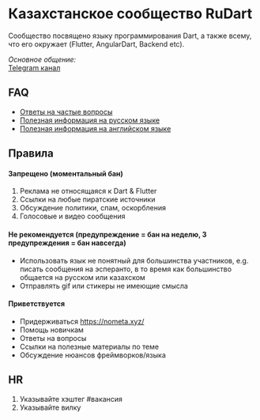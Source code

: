 
# Казахстанское сообщество RuDart

Сообщество посвящено языку программирования Dart, а также всему, что его окружает (Flutter, AngularDart, Backend etc).

_Основное общение:_  
[Telegram канал](https://t.me/dart_kz)    

## [](https://github.com/dart-kz/community#faq)FAQ

 - [Ответы на частые вопросы](https://github.com/rudart/community/blob/master/faq.md)
 - [Полезная информация на русском языке](https://github.com/rudart/community/blob/master/ru_resources.md)
 - [Полезная информация на английском языке](https://github.com/rudart/community/blob/master/ru_resources.md)

## [](https://github.com/dart-kz/community#Правила)Правила

#### Запрещено (моментальный бан)

 1. Реклама не относящаяся к Dart & Flutter
 2. Ссылки на любые пиратские источники
 3. Обсуждение политики, спам, оскорбления 
 4. Голосовые и видео сообщения

#### Не рекомендуется  (предупреждение = бан на неделю,  3 предупреждения = бан навсегда)

 - Использовать язык не понятный для большинства участников, e.g.  писать сообщения на эсперанто, в то время как большинство общается на русском или казахском
 - Отправлять gif или стикеры не имеющие смысла

#### Приветствуется

 -  Придерживаться https://nometa.xyz/
 - Помощь новичкам
 - Ответы на вопросы
 - Ссылки на полезные материалы по теме
-  Обсуждение нюансов фреймворков/языка 

## [](https://github.com/dart-kz/community#HR)HR

 1. Указывайте хэштег #вакансия
 2. Указывайте вилку

